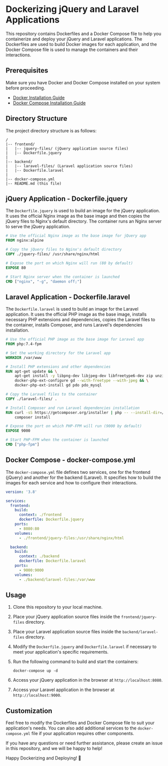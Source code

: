 # Dockerizing jQuery and Laravel Applications

This repository contains Dockerfiles and a Docker Compose file to help you containerize and deploy your jQuery and Laravel applications. The Dockerfiles are used to build Docker images for each application, and the Docker Compose file is used to manage the containers and their interactions.

## Prerequisites

Make sure you have Docker and Docker Compose installed on your system before proceeding.

- [Docker Installation Guide](https://docs.docker.com/get-docker/)
- [Docker Compose Installation Guide](https://docs.docker.com/compose/install/)

## Directory Structure

The project directory structure is as follows:

```
/
|-- frontend/
|   |-- jquery-files/ (jQuery application source files)
|   |-- Dockerfile.jquery
|
|-- backend/
|   |-- laravel-files/ (Laravel application source files)
|   |-- Dockerfile.laravel
|
|-- docker-compose.yml
|-- README.md (this file)
```

## jQuery Application - Dockerfile.jquery

The `Dockerfile.jquery` is used to build an image for the jQuery application. It uses the official Nginx image as the base image and then copies the jQuery files to Nginx's default directory. The container runs an Nginx server to serve the jQuery application.

```Dockerfile
# Use the official Nginx image as the base image for jQuery app
FROM nginx:alpine

# Copy the jQuery files to Nginx's default directory
COPY ./jquery-files/ /usr/share/nginx/html

# Expose the port on which Nginx will run (80 by default)
EXPOSE 80

# Start Nginx server when the container is launched
CMD ["nginx", "-g", "daemon off;"]
```

## Laravel Application - Dockerfile.laravel

The `Dockerfile.laravel` is used to build an image for the Laravel application. It uses the official PHP image as the base image, installs necessary PHP extensions and dependencies, copies the Laravel files to the container, installs Composer, and runs Laravel's dependencies installation.

```Dockerfile
# Use the official PHP image as the base image for Laravel app
FROM php:7.4-fpm

# Set the working directory for the Laravel app
WORKDIR /var/www

# Install PHP extensions and other dependencies
RUN apt-get update && \
    apt-get install -y libpng-dev libjpeg-dev libfreetype6-dev zip unzip && \
    docker-php-ext-configure gd --with-freetype --with-jpeg && \
    docker-php-ext-install gd pdo pdo_mysql

# Copy the Laravel files to the container
COPY ./laravel-files/ .

# Install Composer and run Laravel dependencies installation
RUN curl -sS https://getcomposer.org/installer | php -- --install-dir=/usr/local/bin --filename=composer && \
    composer install

# Expose the port on which PHP-FPM will run (9000 by default)
EXPOSE 9000

# Start PHP-FPM when the container is launched
CMD ["php-fpm"]
```

## Docker Compose - docker-compose.yml

The `docker-compose.yml` file defines two services, one for the frontend (jQuery) and another for the backend (Laravel). It specifies how to build the images for each service and how to configure their interactions.

```yaml
version: '3.8'

services:
  frontend:
    build:
      context: ./frontend
      dockerfile: Dockerfile.jquery
    ports:
      - 8080:80
    volumes:
      - ./frontend/jquery-files:/usr/share/nginx/html

  backend:
    build:
      context: ./backend
      dockerfile: Dockerfile.laravel
    ports:
      - 9000:9000
    volumes:
      - ./backend/laravel-files:/var/www
```

## Usage

1. Clone this repository to your local machine.

2. Place your jQuery application source files inside the `frontend/jquery-files` directory.

3. Place your Laravel application source files inside the `backend/laravel-files` directory.

4. Modify the `Dockerfile.jquery` and `Dockerfile.laravel` if necessary to meet your application's specific requirements.

5. Run the following command to build and start the containers:

   ```
   docker-compose up -d
   ```

6. Access your jQuery application in the browser at `http://localhost:8080`.

7. Access your Laravel application in the browser at `http://localhost:9000`.

## Customization

Feel free to modify the Dockerfiles and Docker Compose file to suit your application's needs. You can also add additional services to the `docker-compose.yml` file if your application requires other components.

If you have any questions or need further assistance, please create an issue in this repository, and we will be happy to help!

Happy Dockerizing and Deploying! 🐳